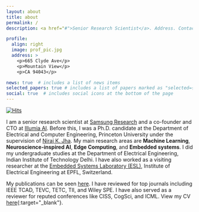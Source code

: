 ```yaml
---
layout: about
title: about
permalink: /
description: <a href="#">Senior Research Scientist</a>. Address. Contacts. Moto. Etc.

profile:
  align: right
  image: prof_pic.jpg
  address: >
    <p>665 Clyde Ave</p>
    <p>Mountain View</p>
    <p>CA 94043</p>

news: true  # includes a list of news items
selected_papers: true # includes a list of papers marked as "selected={true}"
social: true  # includes social icons at the bottom of the page
---
```


[![Hits](https://hits.seeyoufarm.com/api/count/incr/badge.svg?url=https%3A%2F%2Fshikhartuli.github.io&count_bg=%230076DF&title_bg=%23555555&icon=&icon_color=%23E7E7E7&title=hits&edge_flat=false)](https://shikhartuli.github.io)

I am a senior research scientist at [Samsung Research](https://sra.samsung.com) and a co-founder and CTO at [Illumia AI](https://www.illumia.ai). Before this, I was a Ph.D. candidate at the Department of Electrical and Computer Engineering, Princeton University under the supervision of [Niraj K. Jha](https://www.princeton.edu/~jha/). My main research areas are **Machine Learning**, **Neuroscience-inspired AI**, **Edge Computing**, and **Embedded systems**. I did my undergraduate studies at the Department of Electrical Engineering, Indian Institute of Technology Delhi. I have also worked as a visiting researcher at the [Embedded Systems Laboratory (ESL)](https://www.epfl.ch/labs/esl/), Institute of Electrical Engineering at EPFL, Switzerland. 

My publications can be seen [here](/publications/). I have reviewed for top journals including IEEE TCAD, TEVC, TETC, TII, and Wiley SPE. I have also served as a reviewer for reputed conferences like CISS, CogSci, and ICML. View my CV [here](https://shikhartuli.github.io/assets/pdf/CV.pdf){:target="_blank"}.
